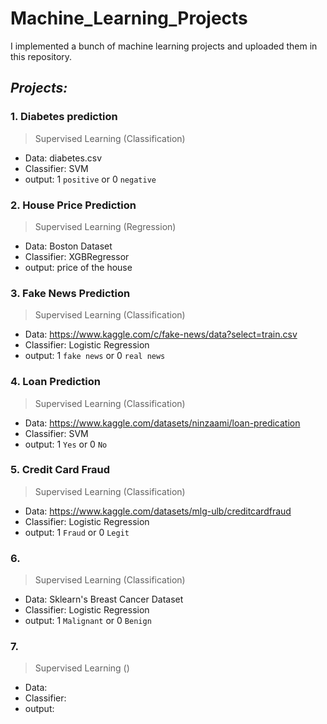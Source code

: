 # Machine_Learning_Projects


I implemented a bunch of machine learning projects and uploaded them in this repository.

## *Projects:*
### 1. Diabetes prediction
> Supervised Learning (Classification)
   - Data: diabetes.csv
   - Classifier: SVM
   - output: 1 `positive` or 0 `negative`
   

### 2. House Price Prediction
> Supervised Learning (Regression)
   - Data: Boston Dataset
   - Classifier: XGBRegressor
   - output: price of the house


### 3. Fake News Prediction
> Supervised Learning (Classification)
   - Data: https://www.kaggle.com/c/fake-news/data?select=train.csv
   - Classifier: Logistic Regression
   - output: 1 `fake news` or 0 `real news`
   
   
### 4. Loan Prediction
> Supervised Learning (Classification)
   - Data: https://www.kaggle.com/datasets/ninzaami/loan-predication
   - Classifier: SVM
   - output: 1 `Yes` or 0 `No`
   
   
### 5. Credit Card Fraud
> Supervised Learning (Classification)
   - Data: https://www.kaggle.com/datasets/mlg-ulb/creditcardfraud
   - Classifier: Logistic Regression
   - output: 1 `Fraud` or 0 `Legit`
   
   
### 6. 
> Supervised Learning (Classification)
   - Data: Sklearn's Breast Cancer Dataset
   - Classifier: Logistic Regression
   - output: 1 `Malignant` or 0 `Benign`
   
### 7. 
> Supervised Learning ()
   - Data: 
   - Classifier:
   - output:  
